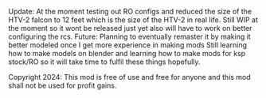 Update: At the moment testing out RO configs and reduced the size of the HTV-2 falcon to 12 feet which is the size of the HTV-2 in real life. 
Still WIP at the moment so it wont be released just yet also will have to work on better configuring the rcs.
Future: Planning to eventually remaster it by making it better modeled once I get more experience in making mods
Still learning how to make models on blender and learning how to make mods for ksp stock/RO so it will take time to fulfil these things hopefully.

Copyright 2024: This mod is free of use and free for anyone and this mod shall not be used for profit gains.
